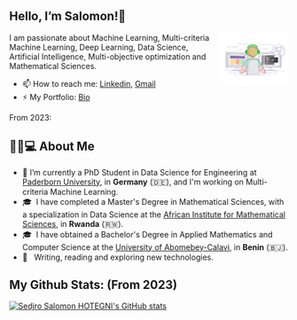 ## $\text{Hello, I'm Salomon!}$👋

<img width="25%" align="right" alt="Github" src="https://github.com/salomonhotegni/salomonhotegni/blob/43609c18cd9fa8d1d1bb00268eb1d1ada626121e/tools/images/giphy.gif" />

I am passionate about Machine Learning, Multi-criteria Machine Learning, Deep Learning, Data Science, Artificial Intelligence, Multi-objective optimization and Mathematical Sciences.

- 📫 How to reach me: [Linkedin](https://www.linkedin.com/in/s%C3%A8djro-salomon-hotegni-82a03a202/), [Gmail](mailto:salomon.hotegni@aims.ac.rw)
- ⚡ My Portfolio: [Bio](https://shsalomon.bio.link/) 

From 2023: <img src="https://komarev.com/ghpvc/?username=salomonhotegni&style=flat-square&color=blue" alt=""/>


## 👨🏻💻 About Me
- 🔭 I’m currently a PhD Student in Data Science for Engineering at [Paderborn University](https://en.cs.uni-paderborn.de/dse), in **Germany** (🇩🇪), and I'm working on Multi-criteria Machine Learning.
- 🎓 &nbsp;I have completed a Master's Degree in Mathematical Sciences, with a specialization in Data Science at the [African Institute for Mathematical Sciences](https://aims.ac.rw/), in **Rwanda** (🇷🇼).
- 🎓 &nbsp;I have obtained a Bachelor's Degree in Applied Mathematics and Computer Science at the [University of Abomebey-Calavi](https://uac.bj/), in **Benin** (🇧🇯).
- 🤔 &nbsp; Writing, reading and exploring new technologies.
<!--
**luelhagos/luelhagos** is a ✨ _special_ ✨ repository because its `README.md` (this file) appears on your GitHub profile.

Here are some ideas to get you started:

- 🔭 I’m currently working on ...
- 🌱 I’m currently learning ...
- 👯 I’m looking to collaborate on ...
- 🤔 I’m looking for help with ...
- 💬 Ask me about ...
- 📫 How to reach me: ...
- 😄 Pronouns: ...
- ⚡ Fun fact: ...
-->

## My Github Stats: (From 2023)

[![Sedjro Salomon HOTEGNI's GitHub stats](https://github-readme-stats.vercel.app/api?username=salomonhotegni&count_private=true&hide=contribs&show_icons=true&theme=radical)](https://github.com/anuraghazra/github-readme-stats)
<!--
<table class="center" style="width:100%;">
  <tr>
    <td align="center">
  <img align="center" src="https://github-readme-stats.vercel.app/api?username=salomonhotegni&count_private=true&hide=contribs&show_icons=true&theme=radical" />
    </td>
    <td align="center">
  <img align="center" src="https://github-readme-stats.vercel.app/api/top-langs/?username=salomonhotegni&langs_count=11&&layout=compact&theme=react&bg_color=060B0D&icon_color=F8D866&hide_border=true&show_icons=false&hide_border=true" />
</td>
  </tr>
</table>
-->


<!--
![Readme Card](https://github-readme-stats.vercel.app/api/pin/?username=salomonhotegni&repo=salomonhotegni.github.io)
[![Top Langs](https://github-readme-stats.vercel.app/api/top-langs/?username=salomonhotegni&layout=compact)](https://github.com/anuraghazra/github-readme-stats)
-->
